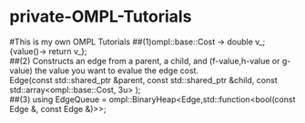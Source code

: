 # private-OMPL-Tutorials
  #This is my own OMPL Tutorials
   ##(1)ompl::base::Cost -> double v_;{value()-> return v_};<br />
   ##(2)    Constructs an edge from a parent, a child, and (f-value,h-value or g-value) the value you want to evalue the edge cost. <br />
                Edge(const std::shared_ptr<Vertex> &parent, const std::shared_ptr<Vertex> &child,
                     const std::array<ompl::base::Cost, 3u> ); <br />
   ##(3) using EdgeQueue = ompl::BinaryHeap<Edge,std::function<bool(const Edge &, const Edge &)>>;<br />
